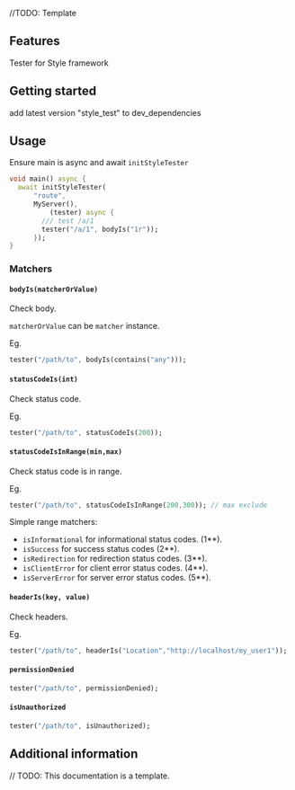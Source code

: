 
//TODO: Template

## Features

Tester for Style framework

## Getting started

add latest version "style_test" to dev_dependencies

## Usage

Ensure main is async and await ``initStyleTester``

````dart
void main() async {
  await initStyleTester(
      "route",
      MyServer(),
          (tester) async {
        /// test /a/1
        tester("/a/1", bodyIs("1r"));
      });
}
````

### Matchers

#### ``bodyIs(matcherOrValue)``

Check body.

`matcherOrValue` can be ``matcher`` instance.

Eg.
````dart
tester("/path/to", bodyIs(contains("any")));
````


#### ``statusCodeIs(int)``

Check status code.

Eg.
````dart
tester("/path/to", statusCodeIs(200));
````

#### ``statusCodeIsInRange(min,max)``

Check status code is in range.

Eg.
````dart
tester("/path/to", statusCodeIsInRange(200,300)); // max exclude
````

Simple range matchers:

- ``isInformational`` for informational status codes. (1**).
- ``isSuccess`` for success status codes (2**).
- ``isRedirection`` for redirection status codes. (3**).
- ``isClientError`` for client error status codes. (4**).
- ``isServerError`` for server error status codes. (5**).


#### ``headerIs(key, value)``

Check headers.

Eg.
````dart
tester("/path/to", headerIs("Location","http://localhost/my_user1"));
````

#### ``permissionDenied``

````dart
tester("/path/to", permissionDenied);
````



#### ``isUnauthorized``

````dart
tester("/path/to", isUnauthorized);
````


## Additional information

// TODO: This documentation is a template.
